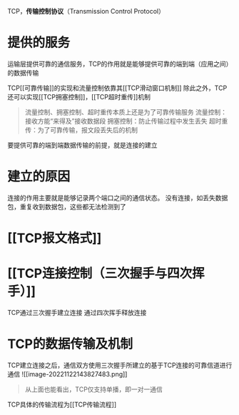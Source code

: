 TCP，**传输控制协议**（Transmission Control Protocol）

# 提供的服务

运输层提供可靠的通信服务，TCP的作用就是能够提供可靠的端到端（应用之间）的数据传输

TCP[[可靠传输]]的实现和流量控制依靠其[[TCP滑动窗口机制]]
除此之外，TCP还可以实现[[TCP拥塞控制]]，[[TCP超时重传]]机制
>流量控制、拥塞控制、超时重传本质上还是为了可靠传输服务
>流量控制：接收方能“来得及”接收数据段
>拥塞控制：防止传输过程中发生丢失
>超时重传：为了可靠传输，报文段丢失后的机制

要提供可靠的端到端数据传输的前提，就是连接的建立

# 建立的原因

连接的作用主要就是能够记录两个端口之间的通信状态。
没有连接，如丢失数据包，重复收到数据包，这些都无法检测到了

# [[TCP报文格式]]

# [[TCP连接控制（三次握手与四次挥手）]]

TCP通过三次握手建立连接
通过四次挥手释放连接

# TCP的数据传输及机制

TCP建立连接之后，通信双方使用三次握手所建立的基于TCP连接的可靠信道进行通信
![[image-20221122143827483.png]]
>从上面也能看出，TCP仅支持单播，即一对一通信

TCP具体的传输流程为[[TCP传输流程]]
